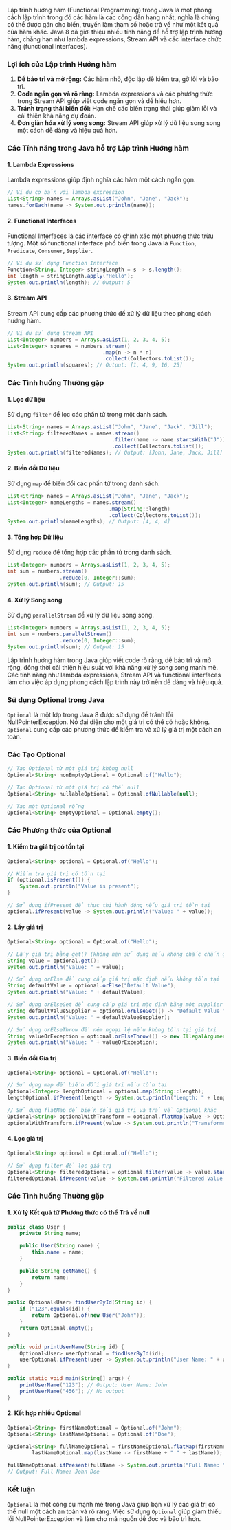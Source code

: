 Lập trình hướng hàm (Functional Programming) trong Java là một phong cách lập trình trong đó các hàm là các công dân hạng nhất, nghĩa là chúng có thể được gán cho biến, truyền làm tham số hoặc trả về như một kết quả của hàm khác. Java 8 đã giới thiệu nhiều tính năng để hỗ trợ lập trình hướng hàm, chẳng hạn như lambda expressions, Stream API và các interface chức năng (functional interfaces).

### Lợi ích của Lập trình Hướng hàm

1. **Dễ bảo trì và mở rộng:** Các hàm nhỏ, độc lập dễ kiểm tra, gỡ lỗi và bảo trì.
2. **Code ngắn gọn và rõ ràng:** Lambda expressions và các phương thức trong Stream API giúp viết code ngắn gọn và dễ hiểu hơn.
3. **Tránh trạng thái biến đổi:** Hạn chế các biến trạng thái giúp giảm lỗi và cải thiện khả năng dự đoán.
4. **Đơn giản hóa xử lý song song:** Stream API giúp xử lý dữ liệu song song một cách dễ dàng và hiệu quả hơn.

### Các Tính năng trong Java hỗ trợ Lập trình Hướng hàm

#### 1. Lambda Expressions
Lambda expressions giúp định nghĩa các hàm một cách ngắn gọn.

```java
// Ví dụ cơ bản với lambda expression
List<String> names = Arrays.asList("John", "Jane", "Jack");
names.forEach(name -> System.out.println(name));
```

#### 2. Functional Interfaces
Functional Interfaces là các interface có chính xác một phương thức trừu tượng. Một số functional interface phổ biến trong Java là `Function`, `Predicate`, `Consumer`, `Supplier`.

```java
// Ví dụ sử dụng Function Interface
Function<String, Integer> stringLength = s -> s.length();
int length = stringLength.apply("Hello");
System.out.println(length); // Output: 5
```

#### 3. Stream API
Stream API cung cấp các phương thức để xử lý dữ liệu theo phong cách hướng hàm.

```java
// Ví dụ sử dụng Stream API
List<Integer> numbers = Arrays.asList(1, 2, 3, 4, 5);
List<Integer> squares = numbers.stream()
                               .map(n -> n * n)
                               .collect(Collectors.toList());
System.out.println(squares); // Output: [1, 4, 9, 16, 25]
```

### Các Tình huống Thường gặp

#### 1. Lọc dữ liệu
Sử dụng `filter` để lọc các phần tử trong một danh sách.

```java
List<String> names = Arrays.asList("John", "Jane", "Jack", "Jill");
List<String> filteredNames = names.stream()
                                  .filter(name -> name.startsWith("J"))
                                  .collect(Collectors.toList());
System.out.println(filteredNames); // Output: [John, Jane, Jack, Jill]
```

#### 2. Biến đổi Dữ liệu
Sử dụng `map` để biến đổi các phần tử trong danh sách.

```java
List<String> names = Arrays.asList("John", "Jane", "Jack");
List<Integer> nameLengths = names.stream()
                                 .map(String::length)
                                 .collect(Collectors.toList());
System.out.println(nameLengths); // Output: [4, 4, 4]
```

#### 3. Tổng hợp Dữ liệu
Sử dụng `reduce` để tổng hợp các phần tử trong danh sách.

```java
List<Integer> numbers = Arrays.asList(1, 2, 3, 4, 5);
int sum = numbers.stream()
                 .reduce(0, Integer::sum);
System.out.println(sum); // Output: 15
```

#### 4. Xử lý Song song
Sử dụng `parallelStream` để xử lý dữ liệu song song.

```java
List<Integer> numbers = Arrays.asList(1, 2, 3, 4, 5);
int sum = numbers.parallelStream()
                 .reduce(0, Integer::sum);
System.out.println(sum); // Output: 15
```

Lập trình hướng hàm trong Java giúp viết code rõ ràng, dễ bảo trì và mở rộng, đồng thời cải thiện hiệu suất với khả năng xử lý song song mạnh mẽ. Các tính năng như lambda expressions, Stream API và functional interfaces làm cho việc áp dụng phong cách lập trình này trở nên dễ dàng và hiệu quả.

### Sử dụng Optional trong Java

`Optional` là một lớp trong Java 8 được sử dụng để tránh lỗi NullPointerException. Nó đại diện cho một giá trị có thể có hoặc không. `Optional` cung cấp các phương thức để kiểm tra và xử lý giá trị một cách an toàn.

### Các Tạo Optional

```java
// Tạo Optional từ một giá trị không null
Optional<String> nonEmptyOptional = Optional.of("Hello");

// Tạo Optional từ một giá trị có thể null
Optional<String> nullableOptional = Optional.ofNullable(null);

// Tạo một Optional rỗng
Optional<String> emptyOptional = Optional.empty();
```

### Các Phương thức của Optional

#### 1. Kiểm tra giá trị có tồn tại

```java
Optional<String> optional = Optional.of("Hello");

// Kiểm tra giá trị có tồn tại
if (optional.isPresent()) {
    System.out.println("Value is present");
}

// Sử dụng ifPresent để thực thi hành động nếu giá trị tồn tại
optional.ifPresent(value -> System.out.println("Value: " + value));
```

#### 2. Lấy giá trị

```java
Optional<String> optional = Optional.of("Hello");

// Lấy giá trị bằng get() (không nên sử dụng nếu không chắc chắn giá trị tồn tại)
String value = optional.get();
System.out.println("Value: " + value);

// Sử dụng orElse để cung cấp giá trị mặc định nếu không tồn tại
String defaultValue = optional.orElse("Default Value");
System.out.println("Value: " + defaultValue);

// Sử dụng orElseGet để cung cấp giá trị mặc định bằng một supplier
String defaultValueSupplier = optional.orElseGet(() -> "Default Value from Supplier");
System.out.println("Value: " + defaultValueSupplier);

// Sử dụng orElseThrow để ném ngoại lệ nếu không tồn tại giá trị
String valueOrException = optional.orElseThrow(() -> new IllegalArgumentException("Value not present"));
System.out.println("Value: " + valueOrException);
```

#### 3. Biến đổi Giá trị

```java
Optional<String> optional = Optional.of("Hello");

// Sử dụng map để biến đổi giá trị nếu tồn tại
Optional<Integer> lengthOptional = optional.map(String::length);
lengthOptional.ifPresent(length -> System.out.println("Length: " + length));

// Sử dụng flatMap để biến đổi giá trị và trả về Optional khác
Optional<String> optionalWithTransform = optional.flatMap(value -> Optional.of(value.toUpperCase()));
optionalWithTransform.ifPresent(value -> System.out.println("Transformed Value: " + value));
```

#### 4. Lọc giá trị

```java
Optional<String> optional = Optional.of("Hello");

// Sử dụng filter để lọc giá trị
Optional<String> filteredOptional = optional.filter(value -> value.startsWith("H"));
filteredOptional.ifPresent(value -> System.out.println("Filtered Value: " + value));
```

### Các Tình huống Thường gặp

#### 1. Xử lý Kết quả từ Phương thức có thể Trả về null

```java
public class User {
    private String name;

    public User(String name) {
        this.name = name;
    }

    public String getName() {
        return name;
    }
}

public Optional<User> findUserById(String id) {
    if ("123".equals(id)) {
        return Optional.of(new User("John"));
    }
    return Optional.empty();
}

public void printUserName(String id) {
    Optional<User> userOptional = findUserById(id);
    userOptional.ifPresent(user -> System.out.println("User Name: " + user.getName()));
}

public static void main(String[] args) {
    printUserName("123"); // Output: User Name: John
    printUserName("456"); // No output
}
```

#### 2. Kết hợp nhiều Optional

```java
Optional<String> firstNameOptional = Optional.of("John");
Optional<String> lastNameOptional = Optional.of("Doe");

Optional<String> fullNameOptional = firstNameOptional.flatMap(firstName ->
        lastNameOptional.map(lastName -> firstName + " " + lastName));

fullNameOptional.ifPresent(fullName -> System.out.println("Full Name: " + fullName));
// Output: Full Name: John Doe
```

### Kết luận

`Optional` là một công cụ mạnh mẽ trong Java giúp bạn xử lý các giá trị có thể null một cách an toàn và rõ ràng. Việc sử dụng `Optional` giúp giảm thiểu lỗi NullPointerException và làm cho mã nguồn dễ đọc và bảo trì hơn.